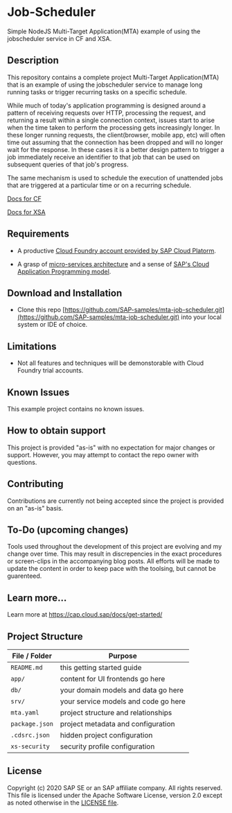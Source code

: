 # Job-Scheduler

Simple NodeJS Multi-Target Application(MTA) example of using the jobscheduler service in CF and XSA.


## Description

This repository contains a complete project Multi-Target Application(MTA) that is an example of using the jobscheduler service to manage long running tasks or trigger recurring tasks on a specific schedule.

While much of today's application programming is designed around a pattern of receiving requests over HTTP, processing the request, and returning a result within a single connection context, issues start to arise when the time taken to perform the processing gets increasingly longer.  In these longer running requests, the client(browser, mobile app, etc) will often time out assuming that the connection has been dropped and will no longer wait for the response.  In these cases it is a better design pattern to trigger a job immediately receive an identifier to that job that can be used on subsequent queries of that job's progress.

The same mechanism is used to schedule the execution of unattended jobs that are triggered at a particular time or on a recurring schedule.


[Docs for CF](https://help.sap.com/viewer/07b57c2f4b944bcd8470d024723a1631/Cloud/en-US/c513d2de49b140d08da694fa263698f8.html)

[Docs for XSA](https://help.sap.com/viewer/4505d0bdaf4948449b7f7379d24d0f0d/2.0.05/en-US/b2aff171211c4a4dbcbb55a7ebf98470.html?q=job%20scheduler)


## Requirements

 - A productive [Cloud Foundry account provided by SAP Cloud Platorm](https://help.sap.com/viewer/product/CP/).

 - A grasp of [micro-services architecture](https://12factor.net/) and a sense of [SAP's Cloud Application Programming model](https://cap.cloud.sap/docs/).

## Download and Installation

 - Clone this repo [https://github.com/SAP-samples/mta-job-scheduler.git](https://github.com/SAP-samples/mta-job-scheduler.git) into your local system or IDE of choice.
 
## Limitations

 - Not all features and techniques will be demonstorable with Cloud Foundry trial accounts.

## Known Issues

This example project contains no known issues.

## How to obtain support

This project is provided "as-is" with no expectation for major changes or support.  However, you may attempt to contact the repo owner with questions.

## Contributing

Contributions are currently not being accepted since the project is provided on an "as-is" basis.

## To-Do (upcoming changes)

Tools used throughout the development of this project are evolving and my change over time.  This may result in discrepencies in the exact procedures or screen-clips in the accompanying blog posts.  All efforts will be made to update the content in order to keep pace with the toolsing, but cannot be guarenteed.

## Learn more...

Learn more at https://cap.cloud.sap/docs/get-started/

## Project Structure

File / Folder | Purpose
---------|----------
`README.md` | this getting started guide
`app/` | content for UI frontends go here
`db/` | your domain models and data go here
`srv/` | your service models and code go here
`mta.yaml` | project structure and relationships
`package.json` | project metadata and configuration
`.cdsrc.json` | hidden project configuration
`xs-security` | security profile configuration

## License
 Copyright (c) 2020 SAP SE or an SAP affiliate company. All rights reserved. This file is licensed under the Apache Software License, version 2.0 except as noted otherwise in the [LICENSE file](LICENSE).

